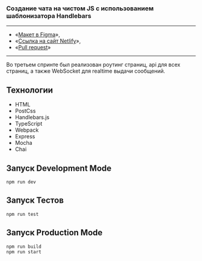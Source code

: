 ### Создание чата на чистом JS с использованием шаблонизатора Handlebars
---

- «[Макет в Figma](https://www.figma.com/file/majRVWdE7xvznWAeSxsuUC/Design-Chat-Yandex-Pract?node-id=3%3A1712&t=bCO5gGR7jvCExcpA-0)»,
- «[Ссылка на сайт Netlify](https://grand-salamander-ce0ff7.netlify.app/)»,
- «[Pull request](https://github.com/johnyslima/middle.messenger.praktikum.yandex/pull/5)»

---

Во третьем спринте был реализован роутинг страниц, api для всех страниц, а также WebSocket для realtime выдачи сообщений.


## **Технологии**
- HTML
- PostCss
- Handlebars.js
- TypeScript
- Webpack
- Express
- Mocha
- Chai

Запуск Development Mode
--
```
npm run dev
```

Запуск Тестов
--
```
npm run test
```

Запуск Production Mode
---
```
npm run build 
npm run start
```

